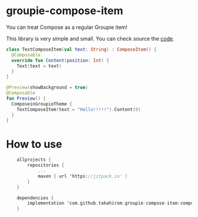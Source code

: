 # groupie-compose-item

You can treat Compose as a regular Groupie item!

This library is very simple and small. You can check source the [code](https://github.com/takahirom/groupie-compose-item/blob/main/composeitem/src/main/java/com/github/takahirom/composeitem/ComposeItem.kt).

```kotlin
class TextComposeItem(val text: String) : ComposeItem() {
  @Composable
  override fun Content(position: Int) {
    Text(text = text)
  }
}

@Preview(showBackground = true)
@Composable
fun Preview() {
  ComposeinGroupieTheme {
    TextComposeItem(text = "Hello!!!!!").Content(0)
  }
}
```


# How to use

```kotlin
	allprojects {
		repositories {
			...
			maven { url 'https://jitpack.io' }
		}
	}
```

```kotlin
	dependencies {
		implementation 'com.github.takahirom.groupie-compose-item:composeitem:0.1.0'
	}
```
